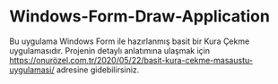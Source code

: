 # Windows-Form-Draw-Application
Bu uygulama Windows Form ile hazırlanmış basit bir Kura Çekme uygulamasıdır.
Projenin detaylı anlatımına ulaşmak için https://onurözel.com.tr/2020/05/22/basit-kura-cekme-masaustu-uygulamasi/ adresine gidebilirsiniz.
